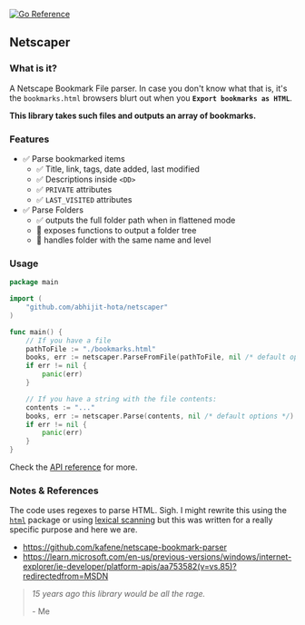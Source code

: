 [![Go Reference](https://pkg.go.dev/badge/github.com/abhijit-hota/netscaper.svg)](https://pkg.go.dev/github.com/abhijit-hota/netscaper)

## Netscaper

### What is it?

A Netscape Bookmark File parser. In case you don't know what that is, it's the `bookmarks.html` browsers blurt out when you **`Export bookmarks as HTML`**.

**This library takes such files and outputs an array of bookmarks.**

### Features 

- ✅ Parse bookmarked items
  - ✅ Title, link, tags, date added, last modified
  - ✅ Descriptions inside `<DD>` 
  - ✅ `PRIVATE` attributes
  - ✅ `LAST_VISITED` attributes
- ✅ Parse Folders  
  - ✅ outputs the full folder path when in flattened mode
  - 🚧 exposes functions to output a folder tree  
  - 🚧 handles folder with the same name and level

### Usage

```go
package main

import (
	"github.com/abhijit-hota/netscaper"
)

func main() {
    // If you have a file
    pathToFile := "./bookmarks.html"
	books, err := netscaper.ParseFromFile(pathToFile, nil /* default options */)
	if err != nil {
		panic(err)
	}

    // If you have a string with the file contents:
    contents := "..." 
  	books, err := netscaper.Parse(contents, nil /* default options */)
	if err != nil {
		panic(err)
	} 
}
```
Check the [API reference](https://pkg.go.dev/github.com/abhijit-hota/netscaper) for more.

### Notes & References

The code uses regexes to parse HTML. Sigh. I might rewrite this using the [`html`](https://pkg.go.dev/golang.org/x/net/html) package or using [lexical scanning](https://youtu.be/HxaD_trXwRE) but this was written for a really specific purpose and here we are.

- https://github.com/kafene/netscape-bookmark-parser
- https://learn.microsoft.com/en-us/previous-versions/windows/internet-explorer/ie-developer/platform-apis/aa753582(v=vs.85)?redirectedfrom=MSDN



> *15 years ago this library would be all the rage.*
> 
> \- Me